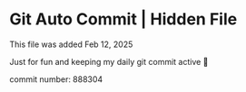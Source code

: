 # Git Auto Commit | Hidden File

This file was added Feb 12, 2025

Just for fun and keeping my daily git commit active 🤪

commit number: 888304
